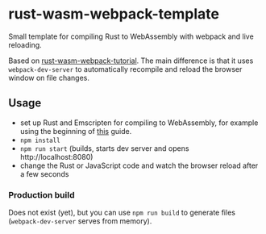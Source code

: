 # rust-wasm-webpack-template
Small template for compiling Rust to WebAssembly with webpack and live reloading.

Based on [rust-wasm-webpack-tutorial](https://github.com/ianjsikes/rust-wasm-webpack-tutorial). The main difference is that it uses `webpack-dev-server` to automatically recompile and reload the browser window on file changes.

## Usage
* set up Rust and Emscripten for compiling to WebAssembly, for example using the beginning of [this](https://medium.com/@ianjsikes/get-started-with-rust-webassembly-and-webpack-58d28e219635) guide.
* `npm install`
* `npm run start` (builds, starts dev server and opens http://localhost:8080)
* change the Rust or JavaScript code and watch the browser reload after a few seconds

### Production build
Does not exist (yet), but you can use `npm run build` to generate files (`webpack-dev-server` serves from memory).
